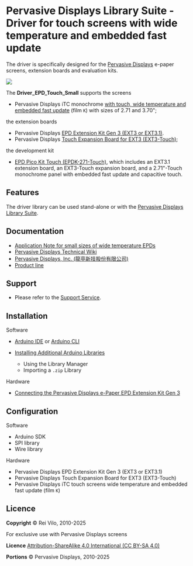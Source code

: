 # Pervasive Displays Library Suite - Driver for touch screens with wide temperature and embedded fast update

The driver is specifically designed for the [Pervasive Displays](https://www.pervasivedisplays.com) e-paper screens, extension boards and evaluation kits.

![](https://pdls.pervasivedisplays.com/userguide/img/Logo_PDI_text_320.png)

The **Driver_EPD_Touch_Small** supports the screens

* Pervasive Displays iTC monochrome [with touch, wide temperature and embedded fast update](https://www.pervasivedisplays.com/products-e-ink-display/?_sft_etc_itc=pu&_sft_temperature_range=m15c-to-p60c&_sft_product_colour=black-white) (film `K`) with sizes of 2.71 and 3.70"; 

the extension boards

* Pervasive Displays [EPD Extension Kit Gen 3 (EXT3 or EXT3.1)](https://www.pervasivedisplays.com/product/epd-extension-kit-gen-3-EXT3/).
* Pervasive Displays [Touch Expansion Board for EXT3 (EXT3-Touch)](https://www.pervasivedisplays.com/product/touch-expansion-board-ext3-touch/);

the development kit

* [EPD Pico Kit Touch (EPDK-271-Touch)](https://www.pervasivedisplays.com/product/touch-expansion-board-ext3-touch/#tab-3), which includes an EXT3.1 extension board, an EXT3-Touch expansion board, and a 2.71"-Touch monochrome panel with embedded fast update and capacitive touch.

## Features

The driver library can be used stand-alone or with the [Pervasive Displays Library Suite](https://pdls.pervasivedisplays.com/userguide/index.html). 

## Documentation

* [Application Note for small sizes of wide temperature EPDs](https://www.pervasivedisplays.com/wp-content/uploads/2023/02/ApplicationNote_Small_Size_wide-Temperature_EPD_v03_20231031_B.pdf)
* [Pervasive Displays Technical Wiki](https://docs.pervasivedisplays.com/) 
* [Pervasive Displays, Inc. (龍亭新技股份有限公司)](https://www.pervasivedisplays.com/)
* [Product line](https://www.pervasivedisplays.com/products/)

## Support

* Please refer to the [Support Service](https://www.pervasivedisplays.com/technical-support/).

## Installation

Software

* [Arduino IDE](https://www.arduino.cc/en/software) or [Arduino CLI](https://arduino.github.io/arduino-cli/)
* [Installing Additional Arduino Libraries](https://www.arduino.cc/en/guide/libraries)

    + Using the Library Manager
    + Importing a `.zip` Library

Hardware

* [Connecting the Pervasive Displays e-Paper EPD Extension Kit Gen 3](https://embeddedcomputing.weebly.com/connecting-the-e-paper-epd-extension-kit-gen-3.html)

## Configuration

Software

* Arduino SDK
* SPI library
* Wire library

Hardware

* Pervasive Displays EPD Extension Kit Gen 3 (EXT3 or EXT3.1)
* Pervasive Displays Touch Expansion Board for EXT3 (EXT3-Touch)
* Pervasive Displays iTC touch screens wide temperature and embedded fast update (film `K`)

## Licence

**Copyright** &copy; Rei Vilo, 2010-2025

For exclusive use with Pervasive Displays screens

**Licence** [Attribution-ShareAlike 4.0 International (CC BY-SA 4.0)](./LICENCE.md)

**Portions** &copy; Pervasive Displays, 2010-2025

